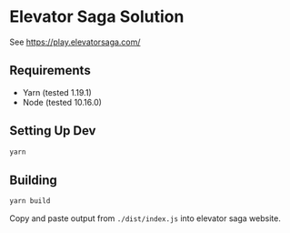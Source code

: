 # Elevator Saga Solution

See <https://play.elevatorsaga.com/>


## Requirements

 - Yarn (tested 1.19.1)
 - Node (tested 10.16.0)


## Setting Up Dev

```bash
yarn
```

## Building

```bash
yarn build
```

Copy and paste output from `./dist/index.js` into elevator saga website.
